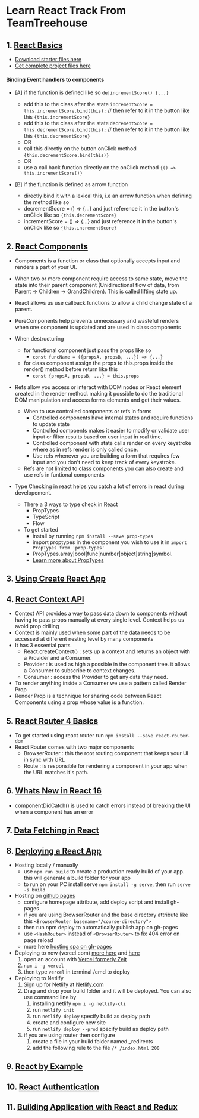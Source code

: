 # Learn React Track From TeamTreehouse

## 1. [React Basics](https://teamtreehouse.com/library/react-basics-2)
- [Download starter files here](http://treehouse-code-samples.s3.amazonaws.com/react-basics/scoreboard.zip)
- [Get complete project files here](https://treehouse-code-samples.s3.amazonaws.com/react-basics/1-first-steps-in-react.zip)

####  Binding Event handlers to components

  - [A] if the function is defined like so `de|incrementScore() {...}`
   	- add this to the class after the state `incrementScore = this.incrementScore.bind(this);`  // then refer to it in the button like this `{this.incrementScore}`
    - add this to the class after the state `decrementScore = this.decrementScore.bind(this);` // then refer to it in the button like this `{this.decrementScore}`
   	- OR
   	- call this directly on the button onClick method `{this.decrementScore.bind(this)}`
   	- OR
   	- use a call back function directly on the onClick method `{() => this.incrementScore()}`
   
  - [B] if the function is defined as arrow function
   	- directly bind it with a lexical this, i.e an arrow function when defining the method like so
   	- decrementScore = () => {...} and just reference it in the button's onClick like so `{this.decrementScore}`
    - incrementScore = () => {...} and just reference it in the button's onClick like so `{this.incrementScore}`


## 2. [React Components](https://teamtreehouse.com/library/react-components)
- Components is a function or class that optionally accepts input and renders a part of your UI.

- When two or more component require access to same state, move the state into their parent component (Unidirectional flow of data, from Parent -> Children -> GrandChildren). This is called lifting state up.

- React allows us use callback functions to allow a child change state of a parent.

- PureComponents help prevents unnecessary and wasteful renders when one component is updated and are used in class components

- When destructuring 
	- for functional component just pass the props like so
		- `const funcName = ({propsA, propsB, ...}) => {...}`
	- for class component assign the props to this.props inside the render() method before return like this
		- `const {propsA, propsB, ...} = this.props`
- Refs allow you access or interact with DOM nodes or React element created in the render method. making it possible to do the traditional DOM manipulation and access forms elements and get their values.
	- When to use controlled components or refs in forms
		- Controlled components have internal states and require functions to update state
		- Controlled compoents makes it easier to modify or validate user input or filter results based on user input in real time.
		- Controlled component with state calls render on every keystroke where as in refs render is only called once.
		- Use refs whenever you are building a form that requires few input and you don't need to keep track of every keystroke.
	- Refs are not limited to class components you can also create and use refs in funtional components
- Type Checking in react helps you catch a lot of errors in react during developement.
	- There a 3 ways to type check in React
		- PropTypes
		- TypeScript
		- Flow 
	- To get started 
		- install by running `npm install --save prop-types`
		- import proptypes in the component you wish to use it in `import  PropTypes from 'prop-types'`
		- PropTypes.array|bool|func|number|object|string|symbol. 
		- [Learn more about PropTypes](https://reactjs.org/docs/typechecking-with-proptypes.html)

## 3. [Using Create React App](https://teamtreehouse.com/library/using-create-react-app)

## 4. [React Context API](https://teamtreehouse.com/library/react-context-api)
- Context API provides a way to pass data down to components without having to pass props manually at every single level. Context helps us avoid prop drilling
- Context is mainly used when some part of the data needs to be accessed at different nesting level by many components
- It has 3 essential parts
	- React.createContext() : sets up a context and returns an object with a Provider and a Consumer.
	- Provider : is used as high a possible in the component tree. it allows a Consumer to subscribe to context changes.
	- Consumer : access the Provider to get any data they need.
- To render anything inside a Consumer we use a pattern called Render Prop
- Render Prop is a technique for sharing code between React Components using a prop whose value is a function.

## 5. [React Router 4 Basics](https://teamtreehouse.com/library/react-router-4-basics-2)
- To get started using react router run `npm install --save react-router-dom`
- React Router comes with two major components
	- BrowserRouter : this the root routing component that keeps your UI in sync with URL
	- Route : is responsible for rendering a component in your app when the URL matches it's path.

## 6. [Whats New in React 16](https://teamtreehouse.com/library/whats-new-in-react-16)
- componentDidCatch() is used to catch errors instead of breaking the UI when a component has an error

## 7. [Data Fetching in React](https://teamtreehouse.com/library/data-fetching-in-react)

## 8. [Deploying a React App](https://teamtreehouse.com/library/deploying-a-react-app)
- Hosting locally / manually
	- use `npm run build` to create a production ready build of your app. this will generate a build folder for your app
	- to run on your PC install serve `npm install -g serve`, then run `serve -s build`
- Hosting on [github pages](pages.github.com) 
	- configure homepage attribute, add deploy script and install gh-pages
	- if you are using BrowserRouter and the base directory attribute like this `<BrowserRouter basename="/course-directory">`
	- then run npm deploy to automatically publish app on gh-pages
	- use `<HashRouter>` instead of `<BrowserRouter>` to fix 404 error on page reload
	- more here [hosting spa on gh-pages](https://github.com/rafrex/spa-github-pages#single-page-apps-for-github-pages)
- Deploying to now (vercel.com) [more here](https://github.com/zeit/now/tree/master/examples) and [here](https://github.com/zeit/now/tree/master/examples/create-react-app)
	1. open an account with [Vercel formerly Zeit](https://vercel.com)
	2. `npm i -g vercel`
	3. then type `vercel` in terminal /cmd to deploy
- Deploying to Netlify
	1. Sign up for Netlify at [Netlify.com](https://www.netlify.com)
	2. Drag and drop your build folder and it will be deployed. You can also use command line by
		1. installing netlify `npm i -g netlify-cli`
		2. run `netlify init`
		3. run `netlify deploy` specify build as deploy path
		4. create and configure new site
		5. run `netlify deploy --prod` specify build as deploy path
	3. if you are using router then configure
		1. create a file in your build folder named _redirects
		2. add the following rule to the file
			`/* /index.html 200`
	
## 9. [React by Example](https://teamtreehouse.com/library/react-by-example)
## 10. [React Authentication](https://teamtreehouse.com/library/react-authentication)
## 11. [Building Application with React and Redux](https://teamtreehouse.com/library/building-applications-with-react-and-redux)